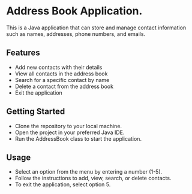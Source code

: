 # Address Book Application.
This is a Java application that can store and manage contact information such as names, addresses, phone numbers, and emails.

## Features
- Add new contacts with their details
- View all contacts in the address book
- Search for a specific contact by name
- Delete a contact from the address book
- Exit the application

## Getting Started
- Clone the repository to your local machine.
- Open the project in your preferred Java IDE.
- Run the AddressBook class to start the application.

## Usage
- Select an option from the menu by entering a number (1-5).
- Follow the instructions to add, view, search, or delete contacts.
- To exit the application, select option 5.


